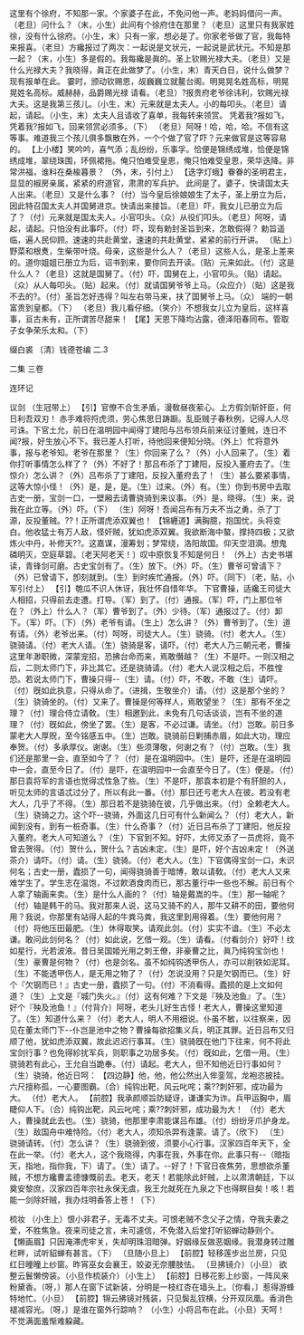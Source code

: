 <!-- { "loadSidebar": true } -->
这里有个徐府，不知那一家。个家婆子在此，不免问他一声。老妈妈借问一声。（老旦）问什么？（末，小生）此间有个徐府住在那里？（老旦）这里只有我家姓徐，没有什么徐府。（小生，末）只有一家，想必是了。你家老爷做了官，我每特来报喜。（老旦）方纔报过了两次：一起说是文状元，一起说是武状元。不知是那一起？（末，小生）多是假的。我每纔是眞的。圣上钦赐光禄大夫。（老旦）又是什么光禄大夫？我晓得，眞正在此做梦了。（小生，末）青天白日，说什么做梦？现有报单在此。
霎时，颁动钦赐恩，觇巍巍立就鳌台阁。明晃晃名姓高标，明晃晃姓名高标。威赫赫，品爵赐光禄
请看。（老旦）?报贵府老爷徐讳利，钦赐光禄大夫。这是我第三孩儿。（小生，末）元来就是太夫人。小的每叩头。（老旦）请起，请起。（小生，末）太夫人且请收了喜单，我每转来领赏。
凭着我?报如飞，凭着我?报如飞，回来领赏必须多。（下）
（老旦）阿呀！哈，哈，哈。不信有这等事。难道我三个孩儿俱多飘散在外，一个个做了官了吓？元来做官是这等容易的。
【上小楼】笑吟吟，喜气添；乱纷纷，乐事孚。恰便是锦绣成堆，恰便是锦绣成堆，翠绕珠围，环佩裙拖。俺只怕难受皇恩，俺只怕难受皇恩，荣华迭降。非常洪福，谁料在桑楡暮景？
（外，末，引付上）
【迭字灯蛾】眷眷的圣明君主，显显的椒房亲属，紧紧的府道官，肃肃的军兵护。
此间是了。婆子，快请国太夫人出来。（老旦）又是什么事？（付）当今皇后徐娘娘生了太子，圣上册立为后，因此特召国太夫人并国舅进京。快请出来接旨。（老旦）吓，我女儿已册立为后了？（付）元来就是国太夫人。小官叩头。（众）从役们叩头。（老旦）阿呀，请起，请起。只怕没有此事吓。（付）吓，现有勅封圣旨到来，怎敢假得？
勅旨遥临，遍人民仰顾。速速的共赴黄堂，速速的共赴黄堂，紧紧的前行开讲。
（贴上）野菜和根煑，生柴带叶烧。母亲，这些是什么人？（老旦）这些人么，是圣上差来的。道你姐姐已册立为后，诏书到来，要你同去开读。（贴）元来如此。（付）这是什么人？（老旦）这就是国舅了。（付）吓，国舅在上，小官叩头。（贴）请起。（众）从人每叩头。（贴）起来。（付）就请国舅爷爷上马。（众应介）（贴）这是我不去的?。（付）圣旨怎好违得？叫左右带马来，扶了国舅爷上马。（众）
端的一朝富贵到皇都。（下）
（老旦）我儿看仔细。（笑介）不想我女儿立为皇后，这样喜事，亘古未有，正所谓苦尽甜来！
【尾】天恩下降均沾露，德泽阳春同布。管取子女争荣乐太和。（下）

缀白裘 〔清〕钱德苍编 二.3

二集 
三卷
 
连环记
 
议剑
（生冠带上）
【引】官僚不合生矛盾，漫敎昼夜萦心。上方假剑斩奸臣，何日利吾双刃！
赤手难将捋虎须，劳心焦思日踌蹰。乱臣贼子春秋例，记得人人尽可诛。下官土允，前日在温明园中闻得丁建阳与吕布领兵前来征讨董贼，连日不闻?报，好生放心不下。我已差人打听，待他回来便知分晓。（外上）忙将意外事，报与老爷知。老爷在那里？（生）你回来了么？（外）小人回来了。（生）着你打听事情怎么样了？（外）不好了！那吕布杀了丁建阳，反投入董府去了。（生惊介）怎么讲？（外）吕布杀了丁建阳，反投入董府去了！（生）甚么要紧事情，这等大惊小怪！（外）是，是，是。（生）过来。（外）有。（生）你到书房中去取古史一册，宝剑一口，一壁厢去请曹骁骑到来议事。（外）是，晓得。（生）来，说我在此立等。（外）吓。（下）
（生）阿呀！吾闻吕布有万夫不当之勇，杀了丁源，反投董贼。??！正所谓虎添双翼也！
【锦纒道】满胸臆，抱国忧，头将变白。他收猛士有万人敌，怪奸贼，犹如虎添双翼。我欲断海中螯，撑持四极；又欲炼火中丹，补修天??。这嘉谋，漫筹划；梦常绕，洛阳故国。仰天空泪滴。想鬼磷明灭，空庭草碧。〔老天阿老天！〕叹中原恢复不知是何日！
（外上）古史书堪读，青锋剑可磨。古史宝剑有了。（生）放下。（外）吓。（生）曹爷可曾请下？（外）已曾请下，卽刻就到。（生）到时疾忙通报。（外）吓。（同下）（老，贴，小军引付上）
【引】匏瓜不识人休讶，我壮怀自惜年华。
下官曹操，适纔王司徒大人相招，只得前去走遭。打导。（军）到了。（付）通报。（军）吓，门上那位爷在？（外上）什么人？（军）曹爷到了。（外）少待。（军）通报过了。（付）卸下。（军）吓。（下）（外）老爷有请。（生上）怎么讲？（外）曹爷到了。（生）道有请。（外）老爷出来。（付）呵呀，司徒大人。（生）骁骑。（付）老大人。（生）骁骑请。（付）老大人请。（生）骁骑是客，请吓。（付）老大人乃三朝元老，曹操这里年渺职微，深蒙宠招，恐拂台命而来，焉敢僭越？（生）不是吓。一则汉相之后，二则太师门下，非比其它。还是骁骑请。（付）老大人说汉相之后，不胜惶恐。若说太师门下，曹操只得--（生）请。（付）吓，不敢，不敢（生）请吓。（付）旣如此执意，只得从命了。（进揖，生敬坐介）请。（付）这是那个坐的？（生）骁骑坐的。（付）又来了。曹操是何等样人，焉敢望坐？（生）那有不坐之理？（付）理合侍立请敎。（生）相邀到此，未免有几句话谈谈，岂有不坐的道理？（付）旣如此，傍坐了罢。（生）是客，不必过谦。请坐。（付）岂敢。前日多蒙老大人厚贶，至今铭感五中。（生）岂敢。骁骑前日剿捕赤眉，如此大功，理应奉贺。（付）多承厚仪。谢谢。（生）些须薄敬，何谢之有？（付）岂敢。（生）我们还是那里一会，直至如今了？（付）是在温明园中。（生）是吓，还是在温明园中一会，直至今日了。（付）是吓，在温明园中一会直至今日了。（生）便是。（付）那日袁将军的言语也觉得忒性急了些。（生）不是吓，那袁本初是个有肝胆的人，听见太师的言语忒过分了，所以有此一番。（付）那日还亏老大人在彼。若没有老大人，几乎了不得。（生）那日若不是骁骑在彼，几乎做出来。（付）全赖老大人。（生）骁骑之力。这个吓--骁骑，外面这几日可有什么新闻么？（付）老大人，新闻到没有，到有一桩奇事。（生）什么奇事？（付）近日吕布杀了丁建阳，他反投入董府。老大人可知道么？（生）下官到不知。好吓，太师又添了一员虎将，竟不曾去贺得。（付）贺什么，贺什么？吉凶未定。（生）是吓，好个吉凶未定！（外送茶介）请吓。（付）请。（生）骁骑。（付）老大人。（生）下官偶得宝剑一口，未识何名；古史一册，蠹损了一句，闻得骁骑善于暗博，敢以请敎。（付）老大人又来难学生了。学生志在温饱，不过飮酒食肉而已，那古董行中一些也不解。前日有个人拿了轴画来卖。（生）是什么人画的？（付）轴是戴嵩的牛。（生）那一轴呢？（付）轴是韩干的马。我对那来人说，这马又骑不的人，那牛又耕不的田，要他何用？我说，你那里有站得人起的牛粪马粪，我这里到用得着。（生）要他何用？（付）将他压田最肥。（生）休得取笑。请观此剑。（付）实实不谙。（生）不必太谦。敢问此剑何名？（付）如此说，乞借一观。（生）请看。（付看剑介）好吓！纹如星行，光若波液。昔日吴国姬光用之刺王僚，非豪曹之比，眞乃纯钩宝剑也！（生）豪曹是何物？（付）也是剑名。虽不如纯钩透甲伤人，亦可以削铁如泥耳。（生）不能透甲伤人，是无用之物了？（付）怎说没用？只是欠钢而已。（生）好个『欠钢而已！』古史一册，蠹损了一句。（付）不消看得。蠹损的是上文如何道？（生）上文是『城门失火。』（付）这有何难？下文是『殃及池鱼』了。（生）好个『殃及池鱼！』（付背介）阿呀，老头儿好生古怪！老大人，曹操这里知道了。（生）知道什么来？（付）老大人，明人不用细说。仆虽不敏，以往察来，因见在董太师门下--仆岂是池中之物？曹操每欲招集义兵，明正其罪。近日吕布又归顺了他，犹如虎添双翼，故此迟迟行事耳。（生）骁骑旣在他门下往来，何不将此宝剑行事？也免得紾扰军兵，则职事之功居多矣。（付）旣如此，乞借一用。（生）骁骑若有此心，王允自当跪奉。（付）请起。老大人，但不知他近日行事如何？（生）骁骑，他近日呵：
【四边静】他，他，他公然出入侔銮驾，龙袍恣披挂。六尺擅称孤，一心要图霸。（合）纯钩出靶，风云叱咤；乘??刺奸邪，成功最为大。
（付）老大人。
【前腔】我承颜顺旨防疑讶，谦谦实为诈。兵甲运胸中，眉睫仰人下。（合）纯钩出靶，风云叱咤；乘??刺奸邪，成功最为大！
（付）老大人，曹操就此去也。（生）骁骑，他那里李肃能谋吕布雄。（付）纷纷牙爪护身龙。（生）敌国舟中难恃险。（付）老大人，须知杀羿有逢蒙。请了。（欣下）
（生）骁骑请转。（付）怎么讲？（生）骁骑到彼，须要小心行事。汉家四百年天下，全在此一举。（付）老大人，这个我晓得，内事在我，外事在你。此事只有--（暗指天，指地，指你我，下）请了。（生）请了。--好了！下官日夜焦劳，思想欲杀董贼，不想方纔曹孟德慷慨前去。老天，老天！若能除此奸贼，上以肃清朝廷，下以奠安黎庶，汉家四百年宗社永保无虞，我王允就死在九泉之下也得瞑目矣！咳！若能一剑除奸贼，我办炷明香答上苍！（下）
 
梳妆
（小生上）恨小非君子，无毒不丈夫。可恨老贼不念父子之情，夺我夫妻之爱，不胜焦急。夜来司徒之言，未可遽信，不免潜入后堂打听貂蝉动静则个。
【懒画眉】只因淹滞虎牢关，失却明珠泪暗弹。好姻缘反做恶姻缘。我潜身转过雕栏畔，试听貂蝉有甚言。（下）
（旦随小旦上）
【前腔】轻移莲步出兰房，只见红日曈曈上纱窗。昨宵巫女会襄王，姣姿无奈腰肢怯。
（旦拂镜介）（小旦）
欲整云鬟懒傍装。（小旦作梳装介）（小生上）
【前腔】日移花影上纱窗，一阵风来粉黛香。〔呀，〕那人在窗下试新装，分明是一枝红杏在墙头上。〔你看，〕惹得游蜂特地忙。（小旦）
【前腔】锦云拂镜对残装，只见鬓乱钗横，分开双凤凰。香消色褪减容光。〔呀，〕是谁在窗外行踪响？
（小生）小将吕布在此。（小旦）天呵！
不觉满面羞惭难躱藏。
